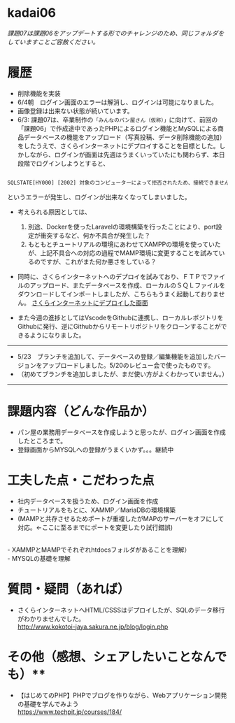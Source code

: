 
# kadai06

  *課題07は課題06をアップデートする形でのチャレンジのため、同じフォルダをしていますことご容赦ください。*

# 履歴
- 削除機能を実装
- 6/4朝　ログイン画面のエラーは解消し、ログインは可能になりました。
- 画像登録は出来ない状態が続いています。
- 6/3: 課題07は、卒業制作の```「みんなのパン屋さん（仮称）」```に向けて、前回の「課題06」で作成途中であったPHPによるログイン機能とMySQLによる商品データベースの機能をアップロード（写真投稿、データ削除機能の追加）をしたうえで、さくらインターネットにデプロイすることを目標とした。しかしながら、ログインが画面は先週はうまくいっていたにも関わらず、本日段階でログインしようとすると、
  
```HTML

SQLSTATE[HY000] [2002] 対象のコンピューターによって拒否されたため、接続できませんでした。
```

というエラーが発生し、ログインが出来なくなってしまいました。

- 考えられる原因としては、
  1. 別途、Dockerを使ったLaravelの環境構築を行ったことにより、port設定が衝突するなど、何か不具合が発生した？
  2. もともとチュートリアルの環境にあわせてXAMPPの環境を使っていたが、上記不具合への対応の過程でMAMP環境に変更することを試みているのですが、これがまた何か悪さをしている？
- 同時に、さくらインターネットへのデプロイを試みており、ＦＴＰでファイルのアップロード、またデータベースを作成、ローカルのＳＱＬファイルをダウンロードしてインポートしましたが、こちらもうまく起動しておりません。
[さくらインターネットにデプロイした画面](http://www.kokotoi-jaya.sakura.ne.jp/blog/login.php) 

- また今週の進捗としてはVscodeをGithubに連携し、ローカルレポジトリをGithubに発行、逆にGithubからリモートリポジトリをクローンすることができるようになりました。

***

- 5/23　ブランチを追加して、データベースの登録／編集機能を追加したバージョンをアップロードしました。5/20のレビュー会で使ったものです。
- （初めてブランチを追加しましたが、まだ使い方がよくわかっていません。）

***
# 課題内容（どんな作品か） <br>

- パン屋の業務用データベースを作成しようと思ったが、ログイン画面を作成したところまで。<br>
- 登録画面からMYSQLへの登録がうまくいかず。。。継続中　　<br>

# 工夫した点・こだわった点　　<br>

- 社内データベースを扱うため、ログイン画面を作成  <br>
- チュートリアルをもとに、XAMMP／MariaDBの環境構築<br>
- (MAMPと共存させるためポートが重複したがMAPのサーバーをオフにして対応。←ここに至るまでにポートを変更したり試行錯誤)

<br>
- XAMMPとMAMPでそれぞれhtdocsフォルダがあることを理解）<br>
- MYSQLの基礎を理解<br>

# 質問・疑問（あれば）<br>

- さくらインターネットへHTML/CSSSはデプロイしたが、SQLのデータ移行がわかりませんでした。<br>
http://www.kokotoi-jaya.sakura.ne.jp/blog/login.php <br>

# その他（感想、シェアしたいことなんでも）**<br>

- 【はじめてのPHP】PHPでブログを作りながら、Webアプリケーション開発の基礎を学んでみよう<br>
https://www.techpit.jp/courses/184/

<br>
